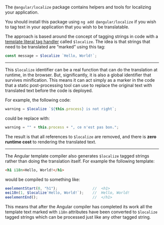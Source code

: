 The `@angular/localize` package contains helpers and tools for localizing your application.

You should install this package using `ng add @angular/localize` if you wish to tag text in your
application that you wish to be translatable.

The approach is based around the concept of tagging strings in code with a [template literal tag handler][tagged-templates]
called `$localize`. The idea is that strings that need to be translated are “marked” using this tag:

```ts
const message = $localize `Hello, World!`;
```

---

This `$localize` identifier can be a real function that can do the translation at runtime, in the browser.
But, significantly, it is also a global identifier that survives minification.
This means it can act simply as a marker in the code that a static post-processing tool can use to replace
the original text with translated text before the code is deployed.

For example, the following code:

```ts
warning = $localize `${this.process} is not right`;
```

could be replace with:

```ts
warning = "" + this.process + ", ce n'est pas bon.";
```

The result is that all references to `$localize` are removed, and there is **zero runtime cost** to rendering
the translated text.

---

The Angular template compiler also generates `$localize` tagged strings rather than doing the translation itself.
For example the following template:

```html
<h1 i18n>Hello, World!</h1>
```

would be compiled to something like:

```ts
ɵɵelementStart(0, "h1");                //  <h1>
ɵɵi18n(1, $localize`Hello, World!`);    //  Hello, World!
ɵɵelementEnd();                         //  </h1>
```

This means that after the Angular compiler has completed its work all the template text marked with `i18n`
attributes have been converted to `$localize` tagged strings which can be processed just like any other
tagged string.

[tagged-templates]: https://developer.mozilla.org/en-US/docs/Web/JavaScript/Reference/Template_literals#Tagged_templates
